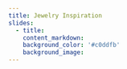 ```yaml
---
title: Jewelry Inspiration
slides:
  - title:
    content_markdown:
    background_color: '#c0ddfb'
    background_image:
---
```

